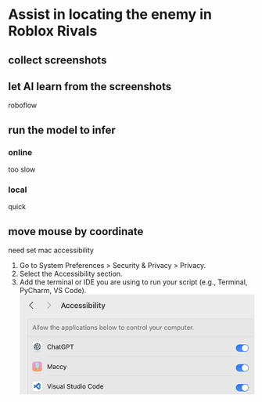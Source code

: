 # Assist in locating the enemy in Roblox Rivals

## collect screenshots

## let AI learn from the screenshots
roboflow

## run the model to infer
### online
too slow

### local
quick

## move mouse by coordinate
need set mac accessibility 
1.	Go to System Preferences > Security & Privacy > Privacy.
2.	Select the Accessibility section.
3.	Add the terminal or IDE you are using to run your script (e.g., Terminal, PyCharm, VS Code).
![](README_images/20241229162550.png)


